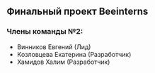 ## Финальный проект Beeinterns


### Члены команды №2:
* Винников Евгений (Лид)
* Козловцева Екатерина (Разработчик)
* Хамидов Халим (Разработчик)
